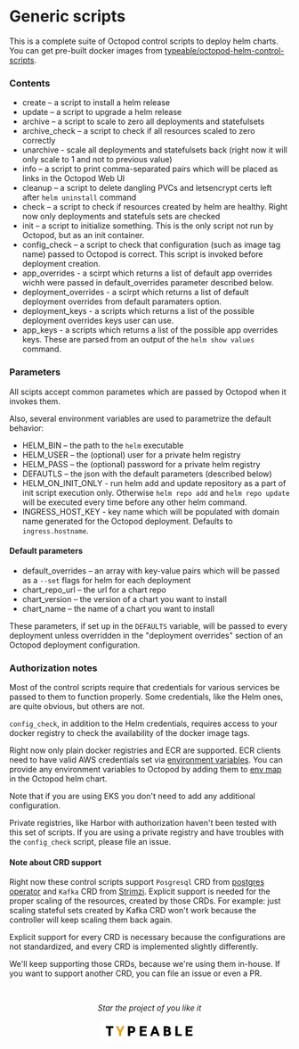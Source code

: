 # Generic scripts

This is a complete suite of Octopod control scripts to deploy helm charts.
You can get pre-built docker images from [typeable/octopod-helm-control-scripts](https://hub.docker.com/repository/docker/typeable/octopod-helm-control-scripts).

### Contents

- create – a script to install a helm release
- update – a script to upgrade a helm release
- archive – a script to scale to zero all deployments and statefulsets
- archive_check – a script to check if all resources scaled to zero correctly
- unarchive - scale all deployments and statefulsets back (right now it will only scale to 1 and not to previous value)
- info – a script to print comma-separated pairs which will be placed as links in the Octopod Web UI
- cleanup – a script to delete dangling PVCs and letsencrypt certs left after `helm uninstall` command
- check – a script to check if resources created by helm are healthy. Right now only deployments and statefuls sets are checked
- init – a script to initialize something. This is the only script not run by Octopod, but as an init container.
- config_check – a script to check that configuration (such as image tag name) passed to Octopod is correct. This script is invoked before deployment creation.
- app_overrides - a scirpt which returns a list of default app overrides wichh were passed in default_overrides parameter described below.
- deployment_overrides - a scirpt which returns a list of default deployment overrides from default paramaters option.
- deployment_keys - a scripts which returns a list of the possible deployment overrides keys user can use.
- app_keys - a scripts which returns a list of the possible app overrides keys. These are parsed from an output of the `helm show values` command.

### Parameters

All scipts accept common parametes which are passed by Octopod when it invokes them.

Also, several environment variables are used to parametrize the default behavior:

- HELM_BIN – the path to the `helm` executable
- HELM_USER – the (optional) user for a private helm registry
- HELM_PASS – the (optional) password for a private helm registry
- DEFAUTLS – the json with the default parameters (described below)
- HELM_ON_INIT_ONLY - run helm add and update repository as a part of init script execution only. Otherwise `helm repo add` and `helm repo update` will be executed every time before any other helm command.
- INGRESS_HOST_KEY - key name which will be populated with domain name generated for the Octopod deployment. Defaults to `ingress.hostname`.

#### Default parameters
- default_overrides – an array with key-value pairs which will be passed as a `--set` flags for helm for each deployment
- chart_repo_url – the url for a chart repo
- chart_version – the version of a chart you want to install
- chart_name – the name of a chart you want to install

These parameters, if set up in the `DEFAULTS` variable, will be passed to every deployment unless overridden in the "deployment overrides" section of an Octopod deployment configuration.

### Authorization notes

Most of the control scripts require that credentials for various services be passed to them to function properly. Some credentials, like the Helm ones, are quite obvious, but others are not.

`config_check`, in addition to the Helm credentials, requires access to your docker registry to check the availability of the docker image tags. 

Right now only plain docker registries and ECR are supported. ECR clients need to have valid AWS credentials set via [environment variables](https://docs.aws.amazon.com/cli/latest/userguide/cli-configure-envvars.html). You can provide any environment variables to Octopod by adding them to [env map](../charts/octopod/values.yaml#L86) in the Octopod helm chart.

Note that if you are using EKS you don't need to add any additional configuration.

Private registries, like Harbor with authorization haven't been tested with this set of scripts. If you are using a private registry and have troubles with the `config_check` script, please file an issue.

#### Note about CRD support

Right now these control scripts support `Posgresql` CRD from [postgres operator](https://github.com/zalando/postgres-operator) and `Kafka` CRD from [Strimzi](https://strimzi.io/). Explicit support is needed for the proper scaling of the resources, created by those CRDs. For example: just scaling stateful sets created by Kafka CRD won't work because the controller will keep scaling them back again.

Explicit support for every CRD is necessary because the configurations are not standardized, and every CRD is implemented slightly differently.

We'll keep supporting those CRDs, because we're using them in-house. If you want to support another CRD, you can file an issue or even a PR.

<br />

<p align="center">
  <i>Star the project of you like it</i>
</p>

<p align="center"><a href="https://typeable.io"><img src="../img/typeable_logo.svg" width="177px"></img></a></p>
